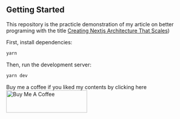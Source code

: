 ## Getting Started
This repository is the practicle demonstration of my article on better programing with the title [Creating Nextjs Architecture That Scales](https://betterprogramming.pub/creating-a-next-js-architecture-that-scales-how-to-set-up-the-development-tools-f7db99321a10))

First, install dependencies:

```bash
yarn
```

Then, run the development server:

```bash
yarn dev
```

Buy me a coffee if you liked my contents by clicking here <a href="https://www.buymeacoffee.com/zafarsaleem" target="_blank"><img src="https://cdn.buymeacoffee.com/buttons/v2/default-yellow.png" alt="Buy Me A Coffee" style="height: 60px !important;width: 217px !important;" ></a>
